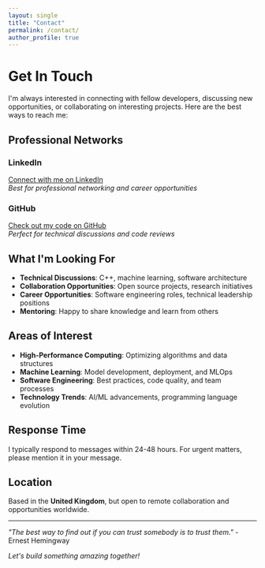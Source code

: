 ```yaml
---
layout: single
title: "Contact"
permalink: /contact/
author_profile: true
---
```


# Get In Touch

I'm always interested in connecting with fellow developers, discussing new opportunities, or collaborating on interesting projects. Here are the best ways to reach me:

## Professional Networks

### LinkedIn
[Connect with me on LinkedIn](https://www.linkedin.com/in/dorkomichal/)  
*Best for professional networking and career opportunities*

### GitHub
[Check out my code on GitHub](https://github.com/dorkomichal)  
*Perfect for technical discussions and code reviews*

## What I'm Looking For

- **Technical Discussions**: C++, machine learning, software architecture
- **Collaboration Opportunities**: Open source projects, research initiatives
- **Career Opportunities**: Software engineering roles, technical leadership positions
- **Mentoring**: Happy to share knowledge and learn from others

## Areas of Interest

- **High-Performance Computing**: Optimizing algorithms and data structures
- **Machine Learning**: Model development, deployment, and MLOps
- **Software Engineering**: Best practices, code quality, and team processes
- **Technology Trends**: AI/ML advancements, programming language evolution

## Response Time

I typically respond to messages within 24-48 hours. For urgent matters, please mention it in your message.

## Location

Based in the **United Kingdom**, but open to remote collaboration and opportunities worldwide.

---

*"The best way to find out if you can trust somebody is to trust them."* - Ernest Hemingway

*Let's build something amazing together!*

